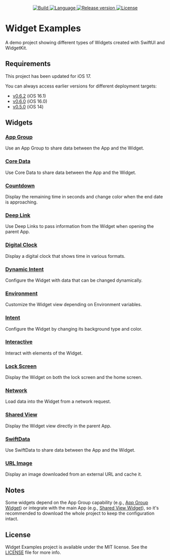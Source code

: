 <p align="center">
  <a href="https://github.com/pawello2222/WidgetExamples/actions?query=branch%3Amain">
    <img src="https://img.shields.io/github/actions/workflow/status/pawello2222/WidgetExamples/ci.yml?logo=github" alt="Build">
  </a>
  <a href="https://github.com/pawello2222/WidgetExamples">
    <img src="https://img.shields.io/badge/language-swift-orange.svg" alt="Language">
  </a>
  <a href="https://github.com/pawello2222/WidgetExamples/releases">
    <img src="https://img.shields.io/github/v/release/pawello2222/WidgetExamples" alt="Release version">
  </a>
  <a href="https://github.com/pawello2222/WidgetExamples/blob/main/LICENSE.md">
    <img src="https://img.shields.io/github/license/pawello2222/WidgetExamples" alt="License">
  </a>
</p>

# Widget Examples

A demo project showing different types of Widgets created with SwiftUI and WidgetKit.

## Requirements

This project has been updated for iOS 17.

You can always access earlier versions for different deployment targets:
- [v0.6.2](https://github.com/pawello2222/WidgetExamples/releases/tag/0.6.2) (iOS 16.1)
- [v0.6.0](https://github.com/pawello2222/WidgetExamples/releases/tag/0.6.0) (iOS 16.0)
- [v0.5.0](https://github.com/pawello2222/WidgetExamples/releases/tag/0.5.0) (iOS 14)

## Widgets

### [App Group](./Widgets/AppGroupWidget)

Use an App Group to share data between the App and the Widget.

### [Core Data](./Widgets/CoreDataWidget)

Use Core Data to share data between the App and the Widget.

### [Countdown](./Widgets/CountdownWidget)

Display the remaining time in seconds and change color when the end date is approaching.

### [Deep Link](./Widgets/DeepLinkWidget)

Use Deep Links to pass information from the Widget when opening the parent App.

### [Digital Clock](./Widgets/DigitalClockWidget)

Display a digital clock that shows time in various formats.

### [Dynamic Intent](./Widgets/DynamicIntentWidget)

Configure the Widget with data that can be changed dynamically.

### [Environment](./Widgets/EnvironmentWidget)

Customize the Widget view depending on Environment variables.

### [Intent](./Widgets/IntentWidget)

Configure the Widget by changing its background type and color.

### [Interactive](./Widgets/InteractiveWidget)

Interact with elements of the Widget.

### [Lock Screen](./Widgets/LockScreenWidget)

Display the Widget on both the lock screen and the home screen.

### [Network](./Widgets/NetworkWidget)

Load data into the Widget from a network request.

### [Shared View](./Widgets/SharedViewWidget)

Display the Widget view directly in the parent App.

### [SwiftData](./Widgets/SwiftDataWidget)

Use SwiftData to share data between the App and the Widget.

### [URL Image](./Widgets/URLImageWidget)

Display an image downloaded from an external URL and cache it.

## Notes

Some widgets depend on the App Group capability (e.g., [App Group Widget](./Widgets/AppGroupWidget)) or integrate with the main App (e.g., [Shared View Widget](./Widgets/SharedViewWidget)), so it's recommended to download the whole project to keep the configuration intact.

## License

Widget Examples project is available under the MIT license. See the [LICENSE](./LICENSE.md) file for more info.

